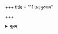 +++
title = "11 तत् पुरुषाय"

+++


<details><summary>मूलम्</summary>

तत् पुरु॑षाय वि॒द्महे॑  
सुवर्ण-प॒ख्षाय॑ धीमहि । (5)  
तन् नो॑ गरुडः प्रचो॒दया᳚त् ॥
</details>